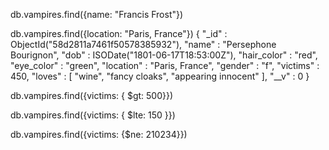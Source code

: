 db.vampires.find({name: "Francis Frost"})

db.vampires.find({location: "Paris, France"})
{ "_id" : ObjectId("58d2811a7461f50578385932"), "name" : "Persephone Bourignon", "dob" : ISODate("1801-06-17T18:53:00Z"), "hair_color" : "red", "eye_color" : "green", "location" : "Paris, France", "gender" : "f", "victims" : 450, "loves" : [ "wine", "fancy cloaks", "appearing innocent" ], "__v" : 0 }

db.vampires.find({victims: { $gt: 500}})

db.vampires.find({victims: { $lte: 150 }})

db.vampires.find({victims: {$ne: 210234}})
